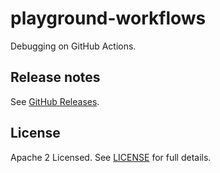 # playground-workflows

Debugging on GitHub Actions.

<!-- actdocs start -->

<!-- actdocs end -->

## Release notes

See [GitHub Releases][releases].

## License

Apache 2 Licensed. See [LICENSE](LICENSE) for full details.

[releases]: https://github.com/tmknom/playground-workflows/releases
